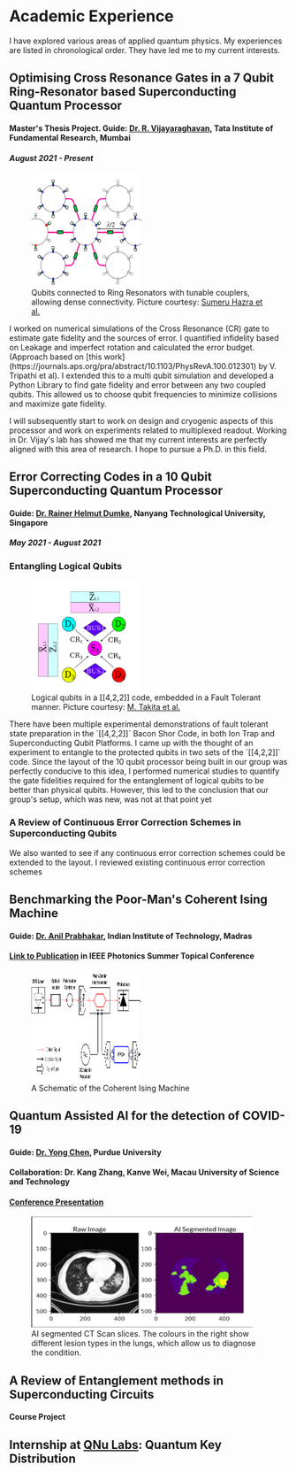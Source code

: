 # Academic Experience
I have explored various areas of applied quantum physics. My experiences are listed in chronological order. They have led me to my current interests.

## Optimising Cross Resonance Gates in a 7 Qubit Ring-Resonator based Superconducting Quantum Processor
#### Master's Thesis Project. Guide: [Dr. R. Vijayaraghavan](https://www.tifr.res.in/~quantro/vijay/index.htm), Tata Institute of Fundamental Research, Mumbai
##### August 2021 - Present
<figure>
  <img src="/pictures/ring.png" alt="Qubits connected with a ring"
       width = "200"
       height = "200"
       class = "center"/>
  <figcaption>Qubits connected to Ring Resonators with tunable couplers, allowing dense connectivity. Picture courtesy: <a href="https://journals.aps.org/prapplied/abstract/10.1103/PhysRevApplied.16.024018">Sumeru Hazra et al.</a>
</figcaption>
</figure>
I worked on numerical simulations of the Cross Resonance (CR) gate to estimate gate fidelity and the sources of error. I quantified infidelity based on Leakage and imperfect rotation and calculated the error budget. (Approach based on [this work](https://journals.aps.org/pra/abstract/10.1103/PhysRevA.100.012301) by V. Tripathi et al). I extended this to a multi qubit simulation and developed a Python Library to find gate fidelity and error between any two coupled qubits. This allowed us to choose qubit frequencies to minimize collisions and maximize gate fidelity.

I will subsequently start to work on design and cryogenic aspects of this processor and work on experiments related to multiplexed readout. Working in Dr. Vijay's lab has showed me that my current interests are perfectly aligned with this area of research. I hope to pursue a Ph.D. in this field.

## Error Correcting Codes in a 10 Qubit Superconducting Quantum Processor
#### Guide: [Dr. Rainer Helmut Dumke](http://www1.spms.ntu.edu.sg/~rdumke/index.html), Nanyang Technological University, Singapore
##### May 2021 - August 2021
### Entangling Logical Qubits
<figure>
  <img src="/pictures/entangling_logical_qubits.png" alt="Logical Qubits in a [[4,2,2]] code"
       width = "200"
       height = "200"
       class = "center"/>
  <figcaption>Logical qubits in a [[4,2,2]] code, embedded in a Fault Tolerant manner. Picture courtesy: <a href="https://journals.aps.org/prl/abstract/10.1103/PhysRevLett.119.180501">M. Takita et al.</a>
</figcaption> 
</figure>
There have been multiple experimental demonstrations of fault tolerant state preparation in the `[[4,2,2]]` Bacon Shor Code, in both Ion Trap and Superconducting Qubit Platforms. I came up with the thought of an experiment to entangle to the protected qubits in two sets of the `[[4,2,2]]` code. Since the layout of the 10 qubit processor being built in our group was perfectly conducive to this idea, I performed numerical studies to quantify the gate fidelities required for the entanglement of logical qubits to be better than physical qubits. However, this led to the conclusion that our group's setup, which was new, was not at that point yet

### A Review of Continuous Error Correction Schemes in Superconducting Qubits

We also wanted to see if any continuous error correction schemes could be extended to the layout. I reviewed existing continuous error correction schemes
## Benchmarking the Poor-Man's Coherent Ising Machine
#### Guide: [Dr. Anil Prabhakar](https://sites.google.com/ee.iitm.ac.in/anilprabhakar/home), Indian Institute of Technology, Madras
#### [Link to Publication](https://ieeexplore.ieee.org/document/9505840) in IEEE Photonics Summer Topical Conference
<figure>
  <img src="/pictures/poor_man_schematic.png" alt="A Schematic of the Coherent Ising Machine"
       width = "200"
       height = "200"
       class = "center"/>
  <figcaption>
  A Schematic of the Coherent Ising Machine
  </figcaption>
</figure>

## Quantum Assisted AI for the detection of COVID-19
#### Guide: [Dr. Yong Chen](https://www.physics.purdue.edu/people/faculty/yongchen.php), Purdue University
#### Collaboration: Dr. Kang Zhang, Kanve Wei, Macau University of Science and Technology
#### [Conference Presentation](https://www.dropbox.com/s/gu13t4crq36ssrp/2021COVID_Quantum_Short_aimrifs.pptx?dl=0)
<figure>
  <img src="/pictures/Segmented_Lungs.png" alt="Segmented CT Scan"
       width = "400"
       height = "200"
       class = "center"/>
  <figcaption> AI segmented CT Scan slices. The colours in the right show different lesion types in the lungs, which allow us to diagnose the condition.
</figcaption>
</figure>

## A Review of Entanglement methods in Superconducting Circuits
#### Course Project

## Internship at [QNu Labs](https://www.qnulabs.com/): Quantum Key Distribution
